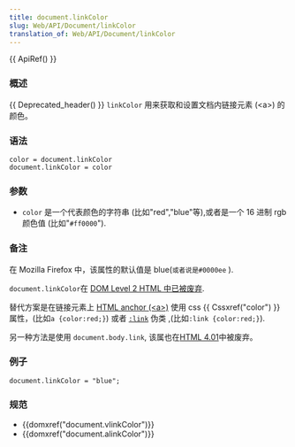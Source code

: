 ```yaml
---
title: document.linkColor
slug: Web/API/Document/linkColor
translation_of: Web/API/Document/linkColor
---
```

{{ ApiRef() }}

### 概述

{{ Deprecated_header() }} `linkColor` 用来获取和设置文档内链接元素 (\<a>) 的颜色。

### 语法

```plain
color = document.linkColor
document.linkColor = color
```

### 参数

- `color` 是一个代表颜色的字符串 (比如"red","blue"等),或者是一个 16 进制 rgb 颜色值 (比如"`#ff0000`").

### 备注

在 Mozilla Firefox 中，该属性的默认值是 blue(`或者说是#0000ee` ).

`document.linkColor`在 [DOM Level 2 HTML 中已被废弃](http://www.w3.org/TR/DOM-Level-2-HTML/html.html#ID-26809268).

替代方案是在链接元素上 [HTML anchor (\<a>)](/zh-cn/HTML/Element/a) 使用 css {{ Cssxref("color") }} 属性，(比如`a {color:red;}`) 或者 [`:link`](http://www.w3.org/TR/CSS21/selector.html#link-pseudo-classes) 伪类 ,(比如`:link {color:red;}`).

另一种方法是使用 `document.body.link`, 该属也在[HTML 4.01](http://www.w3.org/TR/html401/struct/global.html#adef-link)中被废弃。

### 例子

```plain
document.linkColor = "blue";
```

### 规范

- {{domxref("document.vlinkColor")}}
- {{domxref("document.alinkColor")}}

